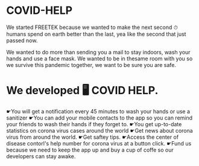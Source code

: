 # COVID-HELP
We started FREETEK because we wanted to make the next second ⏱ humans spend on earth better than the last, yea like the second that just passed now.

We wanted to do more than sending you a mail to stay indoors, wash your hands and use a face mask. We wanted to be in thesame room with you so we survive this pandemic together, we want to be sure you are safe.


# We developed 🖥 COVID HELP.
☛You will get a notification every 45 minutes to wash your hands or use a sanitizer
☛You can add your mobile contacts to the app so you can remind your friends to wash their hands if they forget to.
☛You get up-to-date statistics on corona virus cases around the world
☛Get news about corona virus from around the world.
☛Get saftey tips.
☛Access the center of disease contorl's help number for corona virus at a button click.
☛Fund us because we need to keep the app up and buy a cup of coffe so our developers can stay awake.


